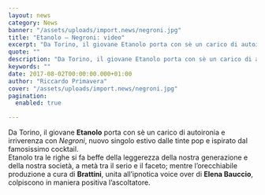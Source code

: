 ```yaml
---
layout: news
category: News
banner: "/assets/uploads/import.news/negroni.jpg"
title: "Etanolo – Negroni: video"
excerpt: "Da Torino, il giovane Etanolo porta con sè un carico di autoironia e irriverenza con Negroni, nuovo singolo estivo dalle tinte pop e ispirato dal famosissimo cocktail. Etanolo tra le righe si fa beffe della leggerezza della nostra generazione e della nostra società, a metà tra il serio e il faceto; mentre l’orecchiabile produzione a [&hellip"
quote: ""
description: "Da Torino, il giovane Etanolo porta con sè un carico di autoironia e irriverenza con Negroni, nuovo singolo estivo dalle tinte pop e ispirato dal famosissimo cocktail. Etanolo tra le righe si fa beffe della leggerezza della nostra generazione e della nostra società, a metà tra il serio e il faceto; mentre l’orecchiabile produzione a [&hellip"
keywords: ""
date: 2017-08-02T00:00:00.000+01:00
author: "Riccardo Primavera"
cover: "/assets/uploads/import.news/negroni.jpg"
pagination:
  enabled: true

---
```


Da Torino, il giovane **Etanolo** porta con sè un carico di autoironia e irriverenza con _Negroni_, nuovo singolo estivo dalle tinte pop e ispirato dal famosissimo cocktail.  
Etanolo tra le righe si fa beffe della leggerezza della nostra generazione e della nostra società, a metà tra il serio e il faceto; mentre l’orecchiabile produzione a cura di **Brattini**, unita all’ipnotica voice over di **Elena Bauccio**, colpiscono in maniera positiva l’ascoltatore.
